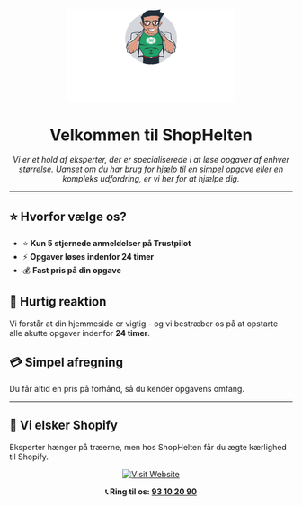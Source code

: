 <div align="center">
    <a href="https://shophelten.dk/">
        <picture>
            <source srcset="assets/ShopHelten-logo-dark.png" media="(prefers-color-scheme: dark)">
            <img src="assets/ShopHelten-logo-white.png" alt="ShopHelten - Vi løser alle opgaver, store som små." width="300">
        </picture>
    </a>
</div>

<div align="center">
    <h1>Velkommen til ShopHelten</h1>
    <p><em>Vi er et hold af eksperter, der er specialiserede i at løse opgaver af enhver størrelse. Uanset om du har brug for hjælp til en simpel opgave eller en kompleks udfordring, er vi her for at hjælpe dig.</em></p>
</div>

---

## ⭐ Hvorfor vælge os?

- ⭐ **Kun 5 stjernede anmeldelser på Trustpilot**
- ⚡ **Opgaver løses indenfor 24 timer**
- 💰 **Fast pris på din opgave**

## 🚀 Hurtig reaktion

Vi forstår at din hjemmeside er vigtig - og vi bestræber os på at opstarte alle akutte opgaver indenfor **24 timer**. 

## 💳 Simpel afregning

Du får altid en pris på forhånd, så du kender opgavens omfang.

---

## 💚 Vi elsker Shopify

Eksperter hænger på træerne, men hos ShopHelten får du ægte kærlighed til Shopify.

<div align="center">
    <p>
        <a href="https://shophelten.dk/" target="_blank">
            <img src="https://img.shields.io/badge/Besøg_vores-Hjemmeside-blue?style=for-the-badge&logo=shopify" alt="Visit Website">
        </a>
    </p>
    <p>
        <strong>📞 Ring til os: <a href="tel:+4593102090">93 10 20 90</a></strong>
    </p>
</div>
